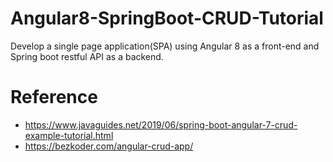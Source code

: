 # Angular8-SpringBoot-CRUD-Tutorial
Develop a single page application(SPA) using Angular 8 as a front-end and Spring boot restful API as a backend.


# Reference
* https://www.javaguides.net/2019/06/spring-boot-angular-7-crud-example-tutorial.html
* https://bezkoder.com/angular-crud-app/
